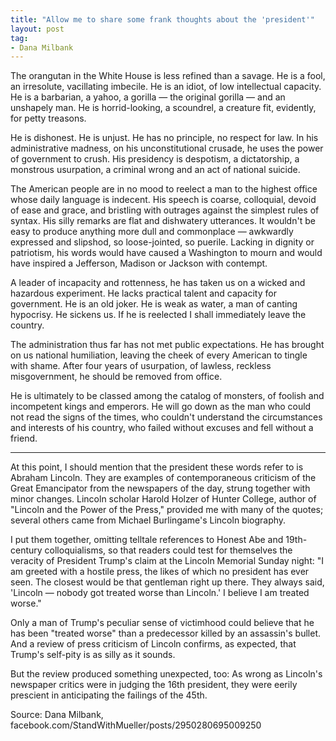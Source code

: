 ```yaml
---
title: "Allow me to share some frank thoughts about the 'president'"
layout: post
tag:
- Dana Milbank
---
```


The orangutan in the White House is less refined than a savage. He is a fool, an irresolute, vacillating imbecile. He is an idiot, of low intellectual capacity. He is a barbarian, a yahoo, a gorilla — the original gorilla — and an unshapely man. He is horrid-looking, a scoundrel, a creature fit, evidently, for petty treasons.

He is dishonest. He is unjust. He has no principle, no respect for law. In his administrative madness, on his unconstitutional crusade, he uses the power of government to crush. His presidency is despotism, a dictatorship, a monstrous usurpation, a criminal wrong and an act of national suicide.

The American people are in no mood to reelect a man to the highest office whose daily language is indecent. His speech is coarse, colloquial, devoid of ease and grace, and bristling with outrages against the simplest rules of syntax. His silly remarks are flat and dishwatery utterances. It wouldn't be easy to produce anything more dull and commonplace — awkwardly expressed and slipshod, so loose-jointed, so puerile. Lacking in dignity or patriotism, his words would have caused a Washington to mourn and would have inspired a Jefferson, Madison or Jackson with contempt.

A leader of incapacity and rottenness, he has taken us on a wicked and hazardous experiment. He lacks practical talent and capacity for government. He is an old joker. He is weak as water, a man of canting hypocrisy. He sickens us. If he is reelected I shall immediately leave the country.

The administration thus far has not met public expectations. He has brought on us national humiliation, leaving the cheek of every American to tingle with shame. After four years of usurpation, of lawless, reckless misgovernment, he should be removed from office.

He is ultimately to be classed among the catalog of monsters, of foolish and incompetent kings and emperors. He will go down as the man who could not read the signs of the times, who couldn't understand the circumstances and interests of his country, who failed without excuses and fell without a friend.

---

At this point, I should mention that the president these words refer to is Abraham Lincoln. They are examples of contemporaneous criticism of the Great Emancipator from the newspapers of the day, strung together with minor changes. Lincoln scholar Harold Holzer of Hunter College, author of "Lincoln and the Power of the Press," provided me with many of the quotes; several others came from Michael Burlingame's Lincoln biography.

I put them together, omitting telltale references to Honest Abe and 19th-century colloquialisms, so that readers could test for themselves the veracity of President Trump's claim at the Lincoln Memorial Sunday night: "I am greeted with a hostile press, the likes of which no president has ever seen. The closest would be that gentleman right up there. They always said, 'Lincoln — nobody got treated worse than Lincoln.' I believe I am treated worse."

Only a man of Trump's peculiar sense of victimhood could believe that he has been "treated worse" than a predecessor killed by an assassin's bullet. And a review of press criticism of Lincoln confirms, as expected, that Trump's self-pity is as silly as it sounds.

But the review produced something unexpected, too: As wrong as Lincoln's newspaper critics were in judging the 16th president, they were eerily prescient in anticipating the failings of the 45th.

Source: Dana Milbank, facebook.com/StandWithMueller/posts/2950280695009250

